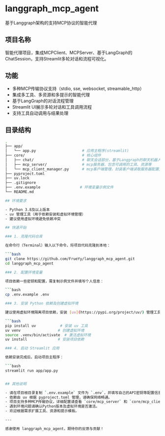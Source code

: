# langgraph_mcp_agent

基于Langgraph架构的支持MCP协议的智能代理

## 项目名称

智能代理项目，集成MCPClient、MCPServer、基于LangGraph的ChatSession，支持Streamlit多轮对话和流程可视化。

## 功能

- 多种MCP传输协议支持（stdio, sse, websocket, streamable_http）
- 集成多工具、多资源和多提示的智能代理
- 基于LangGraph的对话流程管理
- Streamlit UI展示多轮对话和工具调用流程
- 支持工具自动调用与结果处理

## 目录结构

```bash
.
├── app/              
│   └── app.py                     # 应用主程序(streamlit)
├── core/                          # 核心组件
│   ├── chat/                      # 聊天会话部分，基于Langgraph的聊天机器人
│   ├── mcp_server/                # mcp服务器，包含可调用的工具、资源等
│   └── mcp_client_manager.py      # mcp客户端管理，封装客户端读取服务器配置文件的部分                                          
├── pyproject.toml             
├── uv.lock                    
├── .gitignore
├── .env.example                  # 环境变量示例文件
└── README.md 

## 环境要求

- Python 3.8及以上版本  
- uv 管理工具（用于依赖安装和虚拟环境管理）  
- 建议使用虚拟环境避免依赖冲突  

## 快速开始

### 1. 克隆代码仓库

在命令行（Terminal）输入以下命令，将项目代码克隆到本地：

```bash
git clone https://github.com/FrueYy/langgraph_mcp_agent.git
cd langgraph_mcp_agent

### 2. 配置环境变量

项目依赖一些密钥和配置，需复制示例文件并填写个人信息：

```bash
cp .env.example .env

### 3. 安装 Python 依赖及创建虚拟环境

建议使用虚拟环境隔离项目依赖，安装 [uv](https://pypi.org/project/uv/) 管理工具后执行：

```bash
pip install uv           # 安装 uv 工具
uv venv                 # 创建虚拟环境
source .venv/bin/activate  # 激活虚拟环境
uv install              # 安装项目依赖

### 4. 启动 Streamlit 应用

依赖安装完成后，启动项目主程序：

```bash
streamlit run app/app.py


## 其他说明

- 请在项目根目录复制 `.env.example` 文件为 `.env`，并填写自己的API密钥等配置信息。  
- 依赖由 uv 根据 pyproject.toml 管理，请确保网络畅通。  
- 项目支持多种MCP传输协议，详细配置请查看 `core/mcp_server` 和 `core/mcp_client_manager.py`。  
- 遇到环境问题请确认Python版本及虚拟环境是否激活。  
- 欢迎根据需求扩展工具、资源和提示模板。  

---

感谢使用 langgraph_mcp_agent，期待你的反馈与贡献！